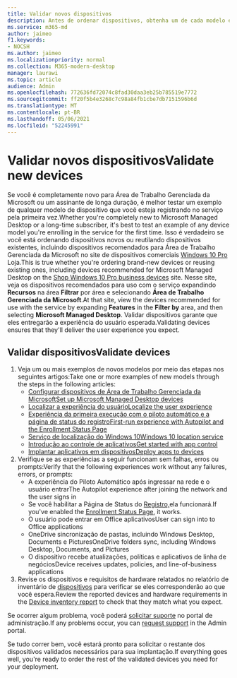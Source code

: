 ```yaml
---
title: Validar novos dispositivos
description: Antes de ordenar dispositivos, obtenha um de cada modelo e teste-o
ms.service: m365-md
author: jaimeo
f1.keywords:
- NOCSH
ms.author: jaimeo
ms.localizationpriority: normal
ms.collection: M365-modern-desktop
manager: laurawi
ms.topic: article
audience: Admin
ms.openlocfilehash: 772636fd72074c8fad30daa3eb25b785519e7772
ms.sourcegitcommit: ff20f5b4e3268c7c98a84fb1cbe7db7151596b6d
ms.translationtype: MT
ms.contentlocale: pt-BR
ms.lasthandoff: 05/06/2021
ms.locfileid: "52245991"
---
```

# <a name="validate-new-devices"></a><span data-ttu-id="3cc5b-103">Validar novos dispositivos</span><span class="sxs-lookup"><span data-stu-id="3cc5b-103">Validate new devices</span></span>

<span data-ttu-id="3cc5b-104">Se você é completamente novo para Área de Trabalho Gerenciada da Microsoft ou um assinante de longa duração, é melhor testar um exemplo de qualquer modelo de dispositivo que você esteja registrando no serviço pela primeira vez.</span><span class="sxs-lookup"><span data-stu-id="3cc5b-104">Whether you're completely new to Microsoft Managed Desktop or a long-time subscriber, it's best to test an example of any device model you're enrolling in the service for the first time.</span></span> <span data-ttu-id="3cc5b-105">Isso é verdadeiro se você está ordenando dispositivos novos ou reutilando dispositivos existentes, incluindo dispositivos recomendados para Área de Trabalho Gerenciada da Microsoft no site de dispositivos comerciais [Windows 10 Pro](https://www.microsoft.com/windowsforbusiness/view-all-devices) Loja.</span><span class="sxs-lookup"><span data-stu-id="3cc5b-105">This is true whether you're ordering brand-new devices or reusing existing ones, including devices recommended for Microsoft Managed Desktop on the [Shop Windows 10 Pro business devices](https://www.microsoft.com/windowsforbusiness/view-all-devices) site.</span></span> <span data-ttu-id="3cc5b-106">Nesse site, veja os dispositivos recomendados para uso com o serviço expandindo **Recursos** na área **Filtrar** por área e selecionando **Área de Trabalho Gerenciada da Microsoft**.</span><span class="sxs-lookup"><span data-stu-id="3cc5b-106">At that site, view the devices recommended for use with the service by expanding **Features** in the **Filter by** area, and then selecting **Microsoft Managed Desktop**.</span></span> <span data-ttu-id="3cc5b-107">Validar dispositivos garante que eles entregarão a experiência do usuário esperada.</span><span class="sxs-lookup"><span data-stu-id="3cc5b-107">Validating devices ensures that they'll deliver the user experience you expect.</span></span>

## <a name="validate-devices"></a><span data-ttu-id="3cc5b-108">Validar dispositivos</span><span class="sxs-lookup"><span data-stu-id="3cc5b-108">Validate devices</span></span>

1. <span data-ttu-id="3cc5b-109">Veja um ou mais exemplos de novos modelos por meio das etapas nos seguintes artigos:</span><span class="sxs-lookup"><span data-stu-id="3cc5b-109">Take one or more examples of new models through the steps in the following articles:</span></span>
    - [<span data-ttu-id="3cc5b-110">Configurar dispositivos de Área de Trabalho Gerenciada da Microsoft</span><span class="sxs-lookup"><span data-stu-id="3cc5b-110">Set up Microsoft Managed Desktop devices</span></span>](set-up-devices.md)
    - [<span data-ttu-id="3cc5b-111">Localizar a experiência do usuário</span><span class="sxs-lookup"><span data-stu-id="3cc5b-111">Localize the user experience</span></span>](localization.md)
    - [<span data-ttu-id="3cc5b-112">Experiência da primeira execução com o piloto automático e a página de status do registro</span><span class="sxs-lookup"><span data-stu-id="3cc5b-112">First-run experience with Autopilot and the Enrollment Status Page</span></span>](esp-first-run.md)
    - [<span data-ttu-id="3cc5b-113">Serviço de localização do Windows 10</span><span class="sxs-lookup"><span data-stu-id="3cc5b-113">Windows 10 location service</span></span>](device-location.md)
    - [<span data-ttu-id="3cc5b-114">Introdução ao controle de aplicativos</span><span class="sxs-lookup"><span data-stu-id="3cc5b-114">Get started with app control</span></span>](get-started-app-control.md)
    - [<span data-ttu-id="3cc5b-115">Implantar aplicativos em dispositivos</span><span class="sxs-lookup"><span data-stu-id="3cc5b-115">Deploy apps to devices</span></span>](deploy-apps.md)
2. <span data-ttu-id="3cc5b-116">Verifique se as experiências a seguir funcionam sem falhas, erros ou prompts:</span><span class="sxs-lookup"><span data-stu-id="3cc5b-116">Verify that the following experiences work without any failures, errors, or prompts:</span></span>
    - <span data-ttu-id="3cc5b-117">A experiência do Piloto Automático após ingressar na rede e o usuário entrar</span><span class="sxs-lookup"><span data-stu-id="3cc5b-117">The Autopilot experience after joining the network and the user signs in</span></span>
    - <span data-ttu-id="3cc5b-118">Se você habilitar a Página de Status do [Registro,](esp-first-run.md)ela funcionará.</span><span class="sxs-lookup"><span data-stu-id="3cc5b-118">If you've enabled the [Enrollment Status Page](esp-first-run.md), it works.</span></span>
    - <span data-ttu-id="3cc5b-119">O usuário pode entrar em Office aplicativos</span><span class="sxs-lookup"><span data-stu-id="3cc5b-119">User can sign into to Office applications</span></span>
    - <span data-ttu-id="3cc5b-120">OneDrive sincronização de pastas, incluindo Windows Desktop, Documents e Pictures</span><span class="sxs-lookup"><span data-stu-id="3cc5b-120">OneDrive folders sync, including Windows Desktop, Documents, and Pictures</span></span>
    - <span data-ttu-id="3cc5b-121">O dispositivo recebe atualizações, políticas e aplicativos de linha de negócios</span><span class="sxs-lookup"><span data-stu-id="3cc5b-121">Device receives updates, policies, and line-of-business applications</span></span>
3. <span data-ttu-id="3cc5b-122">Revise os dispositivos e requisitos de hardware relatados no relatório de inventário de [dispositivos](../working-with-managed-desktop/device-inventory-report.md) para verificar se eles corresponderão ao que você espera.</span><span class="sxs-lookup"><span data-stu-id="3cc5b-122">Review the reported devices and hardware requirements in the [Device inventory report](../working-with-managed-desktop/device-inventory-report.md) to check that they match what you expect.</span></span>

<span data-ttu-id="3cc5b-123">Se ocorrer algum problema, você poderá [solicitar suporte](../working-with-managed-desktop/admin-support.md) no portal de administração.</span><span class="sxs-lookup"><span data-stu-id="3cc5b-123">If any problems occur, you can [request support](../working-with-managed-desktop/admin-support.md) in the Admin portal.</span></span>

<span data-ttu-id="3cc5b-124">Se tudo correr bem, você estará pronto para solicitar o restante dos dispositivos validados necessários para sua implantação.</span><span class="sxs-lookup"><span data-stu-id="3cc5b-124">If everything goes well, you're ready to order the rest of the validated devices you need for your deployment.</span></span>